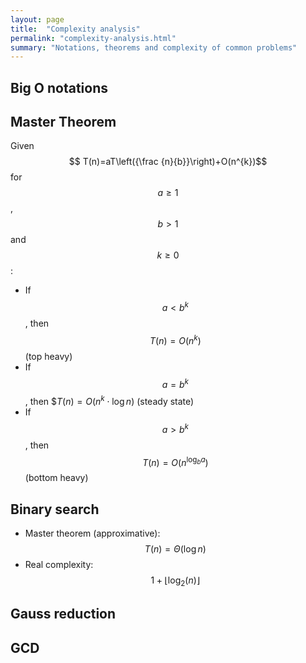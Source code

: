 ```yaml
---
layout: page
title:  "Complexity analysis"
permalink: "complexity-analysis.html"
summary: "Notations, theorems and complexity of common problems"
---
```


## Big O notations

## Master Theorem
Given $$ T(n)=aT\left({\frac {n}{b}}\right)+O(n^{k})$$ for $$a \geq 1$$ , $$b > 1$$ and $$k \geq 0$$:
* If $$ a<b^{k}$$, then $$T(n)=O \left( n^k \right)$$ (top heavy)
* If $$ a=b^{k}$$, then $$T(n)=O(n^{k}\cdot \log n)$ (steady state)
* If $$ a>b^{k}$$, then $$T(n)=O(n^{\log_{b}a} )$$ (bottom heavy)

## Binary search
* Master theorem (approximative): $$T(n) = \Theta(\log n )$$
* Real complexity: $$1 + \lfloor \log_2(n) \rfloor$$

## Gauss reduction

## GCD
